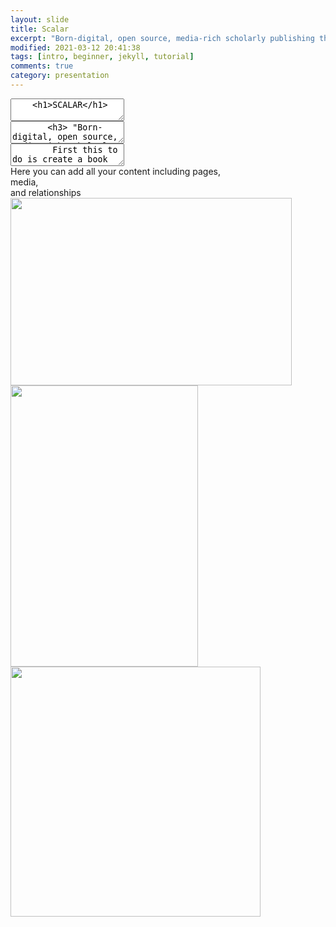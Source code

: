 ```yaml
---
layout: slide
title: Scalar
excerpt: "Born-digital, open source, media-rich scholarly publishing that's as easy as blogging"
modified: 2021-03-12 20:41:38
tags: [intro, beginner, jekyll, tutorial]
comments: true
category: presentation
---
```


<section data-markdown>
  <textarea data-template>
    <h1>SCALAR</h1>
	</textarea>
</section>

<section data-markdown>
  <textarea data-template>
	   <h3> "Born-digital, open source, media-rich scholarly publishing tool,
			that's as easy as blogging."</h3>
	</textarea>
</section>

<section data-markdown>
	<script type="text/template">
		- Free, open source, scholarly publishing platform <!-- .element: class="fragment" data-fragment-index="1" -->
		- Non-linear navigation <!-- .element: class="fragment" data-fragment-index="2" -->
		- Media rich <!-- .element: class="fragment" data-fragment-index="3" -->
		</script>
</section>

<section data-markdown>
	<script type="text/template">
		- Supports annotation <!-- .element: class="fragment" data-fragment-index="1" -->
		- As easy to use as most blogging software <!-- .element: class="fragment" data-fragment-index="2" -->
		- Supports collaborative writing <!-- .element: class="fragment" data-fragment-index="3" -->
		</script>

<section data-markdown>
	<script type="text/template">
		- Register for an account [link](https://scalar.me/anvc/scalar/) <!-- .element: class="fragment" data-fragment-index="1" -->
		- Log into Dashboard [link](https://scalar.usc.edu/works/) <!-- .element: class="fragment" data-fragment-index="2" -->
		</script>
</section>
<section data-background-image="https://live.staticflickr.com/65535/51074328927_6229eb0439_b_d.jpg"
          data-background-size="800px">  
</section>
<section data-background-image="https://live.staticflickr.com/65535/51005097175_ecce57a5ea_b_d.jpg"
        data-background-size="800px">
</section>

<section data-markdown>
  <textarea data-template>
	    First this to do is create a book     
  </textarea>
</section>
<section data markdown>
  <section> Here you can add all your content including pages,</section>
  <section>media, </section>
  <section>and relationships </section>
</section>

<section>
  <div class="r-stack">
    <img class="fragment" src="https://placekitten.com/450/300" width="450" height="300">
    <img class="fragment" src="https://placekitten.com/300/450" width="300" height="450">
    <img class="fragment" src="https://placekitten.com/400/400" width="400" height="400">
  </div>
</section>
